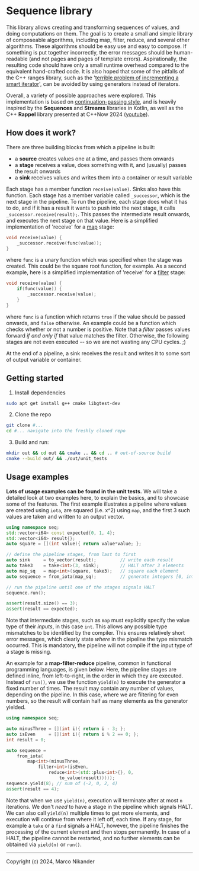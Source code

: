 # Sequence library

This library allows creating and transforming sequences of values, and doing computations on them.
The goal is to create a small and simple library of composeable algorithms, including map, filter, reduce, and several other algorithms.
These algorithms should be easy use and easy to compose.
If something is put together incorrectly, the error messages should be human-readable (and not pages and pages of template errors).
Aspirationally, the resulting code should have only a small runtime overhead compared to the equivalent hand-crafted code.
It is also hoped that some of the pitfalls of the C++ ranges library, such as the '[terrible problem of incrementing a smart iterator](https://www.fluentcpp.com/2019/02/12/the-terrible-problem-of-incrementing-a-smart-iterator/)', can be avoided by using generators instead of iterators.

Overall, a variety of possible approaches were explored.
This implementation is based on [continuation-passing style](https://en.wikipedia.org/wiki/Continuation-passing_style), and is heavily inspired by the **Sequences** and **Streams** libraries in Kotlin, as well as the C++ **Rappel** library presented at C++Now 2024 ([youtube](https://www.youtube.com/watch?v=itnyR9j8y6E)).

## How does it work?
There are three building blocks from which a pipeline is built:
- a **source** creates values one at a time, and passes them onwards
- a **stage** receives a value, does something with it, and (usually) passes the result onwards
- a **sink** receives values and writes them into a container or result variable

Each stage has a member function `receive(value)`.
Sinks also have this function.
Each stage has a member variable called `_successor`, which is the next stage in the pipeline.
To run the pipeline, each stage does what it has to do, and if it has a result it wants to push into the next stage, it calls `_successor.receive(result);`.
This passes the intermediate result onwards, and executes the next stage on that value.
Here is a simplified implementation of 'receive' for a [map](https://en.wikipedia.org/wiki/Map_(higher-order_function)) stage:
```cpp
void receive(value) {
    _successor.receive(func(value));
}
```
where `func` is a unary function which was specified when the stage was created.
This could be the square root function, for example.
As a second example, here is a simplified implementation of 'receive' for a [filter](https://en.wikipedia.org/wiki/Filter_(higher-order_function)) stage:
```cpp
void receive(value) {
    if(func(value)) {
        _successor.receive(value);
    }
}
```
where `func` is a function which returns `true` if the value should be passed onwards, and `false` otherwise.
An example could be a function which checks whether or not a number is positive.
Note that a _filter_ passes values forward _if and only if_ that value matches the filter.
Otherwise, the following stages are not even executed -- so we are not wasting any CPU cycles. ;)

At the end of a pipeline, a sink receives the result and writes it to some sort of output variable or container.

## Getting started

1. Install dependencies
```bash
sudo apt get install g++ cmake libgtest-dev
```

2. Clone the repo
```bash
git clone #...
cd #... navigate into the freshly cloned repo
```

3. Build and run:
```bash
mkdir out && cd out && cmake .. && cd .. # out-of-source build
cmake --build out/ && ./out/unit_tests
```

## Usage examples

**Lots of usage examples can be found in the unit tests.**
We will take a detailed look at two examples here, to explain the basics, and to showcase some of the features.
The first example illustrates a pipeline where values are created using `iota`, are squared (i.e. x^2) using `map`, and the first 3 such values are taken and written to an output vector.

```cpp
using namespace seq;
std::vector<i64> const expected{0, 1, 4};
std::vector<i64> result{};
auto square = [](int value){ return value*value; };

// define the pipeline stages, from last to first
auto sink     = to_vector(result);         // write each result
auto take3    = take<int>(3, sink);        // HALT after 3 elements
auto map_sq   = map<int>(square, take3);   // square each element
auto sequence = from_iota(map_sq);         // generate integers [0, inf)

// run the pipeline until one of the stages signals HALT
sequence.run();

assert(result.size() == 3);
assert(result == expected);
```

Note that intermediate stages, such as `map` must explicitly specify the value type of their _inputs_, in this case `int`.
This allows any possible type mismatches to be identified by the compiler.
This ensures relatively short error messages, which clearly state _where_ in the pipeline the type mismatch occurred.
This is mandatory, the pipeline will not compile if the input type of a stage is missing.

An example for a **map-filter-reduce** pipeline, common in functional programming languages, is given below.
Here, the pipeline stages are defined inline, from left-to-right, in the order in which they are executed.
Instead of `run()`, we use the function `yield(n)` to execute the generator a fixed number of times.
The result may contain any number of values, depending on the pipeline.
In this case, where we are filtering for even numbers, so the result will contain half as many elements as the generator yielded.

```cpp
using namespace seq;

auto minusThree = [](int i){ return i - 3; };
auto isEven     = [](int i){ return i % 2 == 0; };
int result = 0;

auto sequence =
    from_iota(
        map<int>(minusThree,
            filter<int>(isEven,
                reduce<int>(std::plus<int>{}, 0,
                    to_value(result)))));
sequence.yield(8); // sum of (-2, 0, 2, 4)
assert(result == 4);
```
Note that when we use `yield(n)`, execution will terminate after at most `n` iterations.
We don't _need_ to have a stage in the pipeline which signals HALT.
We can also call `yield(n)` multiple times to get more elements, and execution will continue from where it left off, each time.
If any stage, for example a `take` or a `find` signals a HALT, however, the pipeline finishes the processing of the current element and then stops permanently.
In case of a HALT, the pipeline cannot be restarted, and no further elements can be obtained via `yield(n)` or `run()`.

---
Copyright (c) 2024, Marco Nikander
